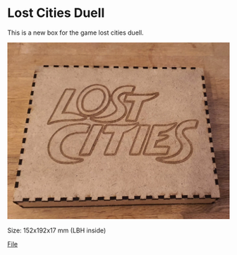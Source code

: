 # Lost Cities Duell

This is a new box for the game lost cities duell.

![Lost Cities Duell](_lost-cities1.webp)

Size: 152x192x17 mm (LBH inside)

[File](_Organizer_LostCitiesDuell.svg)